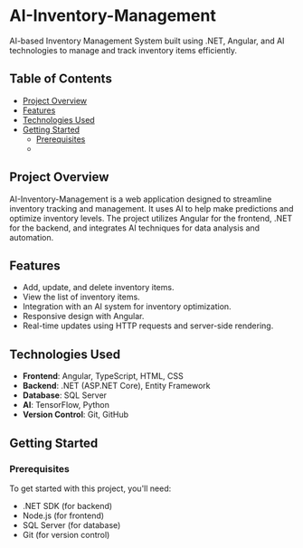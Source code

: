 # AI-Inventory-Management

AI-based Inventory Management System built using .NET, Angular, and AI technologies to manage and track inventory items efficiently.

## Table of Contents
- [Project Overview](#project-overview)
- [Features](#features)
- [Technologies Used](#technologies-used)
- [Getting Started](#getting-started)
  - [Prerequisites](#prerequisites)
  - 
## Project Overview
AI-Inventory-Management is a web application designed to streamline inventory tracking and management. It uses AI to help make predictions and optimize inventory levels. The project utilizes Angular for the frontend, .NET for the backend, and integrates AI techniques for data analysis and automation.

## Features
- Add, update, and delete inventory items.
- View the list of inventory items.
- Integration with an AI system for inventory optimization.
- Responsive design with Angular.
- Real-time updates using HTTP requests and server-side rendering.

## Technologies Used
- **Frontend**: Angular, TypeScript, HTML, CSS
- **Backend**: .NET (ASP.NET Core), Entity Framework
- **Database**: SQL Server
- **AI**: TensorFlow, Python
- **Version Control**: Git, GitHub

## Getting Started

### Prerequisites
To get started with this project, you'll need:
- .NET SDK (for backend)
- Node.js (for frontend)
- SQL Server (for database)
- Git (for version control)
